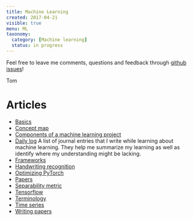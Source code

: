 ```yaml
---
title: Machine Learning
created: 2017-04-21
visible: true
menu: ML
taxonomy:
  category: [Machine learning]
  status: in progress
---
```


Feel free to leave me comments, questions and feedback through [github issues](https://github.com/tomzx/blog.tomrochette.com-content/issues)!

Tom

# Articles
* [Basics](basics)
* [Concept map](https://github.com/tomzx/machine-learning-concept-map)
* [Components of a machine learning project](components-of-a-ml-project)
* [Daily log](daily-log) A list of journal entries that I write while learning about machine learning. They help me summarize my learning as well as identify where my understanding might be lacking.
* [Frameworks](frameworks)
* [Handwriting recognition](handwriting-recognition)
* [Optimizing PyTorch](optimizing-pytorch)
* [Papers](papers)
* [Separability metric](separability-metric)
* [Tensorflow](tensorflow)
* [Terminology](terminology)
* [Time series](time-series)
* [Writing papers](writing-papers)
